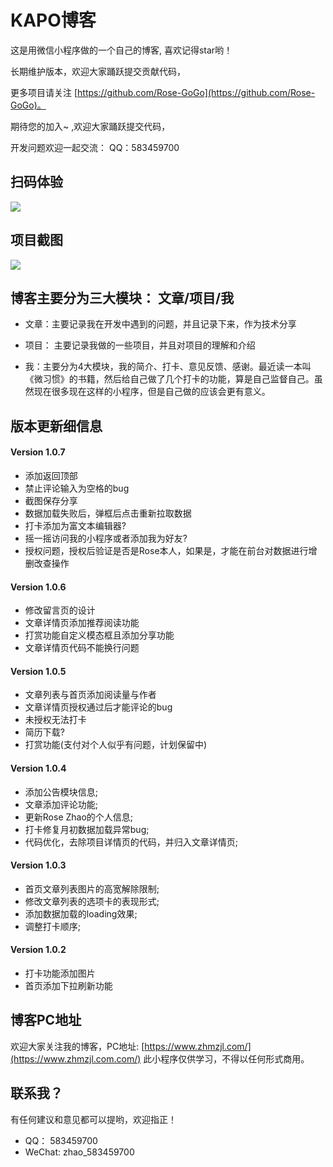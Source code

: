 # KAPO博客
这是用微信小程序做的一个自己的博客, 喜欢记得star哟！

长期维护版本，欢迎大家踊跃提交贡献代码，

更多项目请关注 [https://github.com/Rose-GoGo](https://github.com/Rose-GoGo)。

期待您的加入~ ,欢迎大家踊跃提交代码，

开发问题欢迎一起交流： QQ：583459700



## 扫码体验

<p><img src="https://zhmzjl.com/uploadfile/2018/1018/20181018070448419.jpg" /></p>


## 项目截图

<p>
    <img src="https://zhmzjl.com/uploadfile/2018/1018/20181018064945183.jpg" />
</p>


## 博客主要分为三大模块： 文章/项目/我

- 文章：主要记录我在开发中遇到的问题，并且记录下来，作为技术分享

- 项目： 主要记录我做的一些项目，并且对项目的理解和介绍

- 我：主要分为4大模块，我的简介、打卡、意见反馈、感谢。最近读一本叫《微习惯》的书籍，然后给自己做了几个打卡的功能，算是自己监督自己。虽然现在很多现在这样的小程序，但是自己做的应该会更有意义。



## 版本更新细信息
#### Version 1.0.7
-  添加返回顶部
-  禁止评论输入为空格的bug
-  截图保存分享
-  数据加载失败后，弹框后点击重新拉取数据
-  打卡添加为富文本编辑器?
-  摇一摇访问我的小程序或者添加我为好友?
-  授权问题，授权后验证是否是Rose本人，如果是，才能在前台对数据进行增删改查操作


#### Version 1.0.6
-  修改留言页的设计
-  文章详情页添加推荐阅读功能
-  打赏功能自定义模态框且添加分享功能
-  文章详情页代码不能换行问题


#### Version 1.0.5
-  文章列表与首页添加阅读量与作者
-  文章详情页授权通过后才能评论的bug
-  未授权无法打卡
-  简历下载?
-  打赏功能(支付对个人似乎有问题，计划保留中)


#### Version 1.0.4
-  添加公告模块信息;
-  文章添加评论功能;
-  更新Rose Zhao的个人信息;
-  打卡修复月初数据加载异常bug;
-  代码优化，去除项目详情页的代码，并归入文章详情页;

#### Version 1.0.3
-  首页文章列表图片的高宽解除限制;
-  修改文章列表的选项卡的表现形式;
-  添加数据加载的loading效果;
-  调整打卡顺序;

#### Version 1.0.2
-  打卡功能添加图片
-  首页添加下拉刷新功能


## 博客PC地址
欢迎大家关注我的博客，PC地址: [https://www.zhmzjl.com/](https://www.zhmzjl.com.com/)
此小程序仅供学习，不得以任何形式商用。

## 联系我？
有任何建议和意见都可以提哟，欢迎指正！
- QQ： 583459700
- WeChat: zhao_583459700

